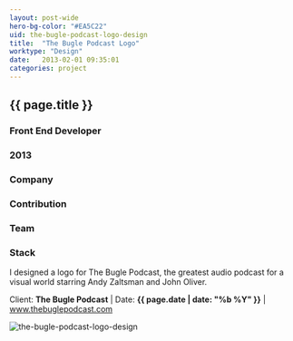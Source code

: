 ```yaml
---
layout: post-wide
hero-bg-color: "#EA5C22"
uid: the-bugle-podcast-logo-design
title:  "The Bugle Podcast Logo"
worktype: "Design"
date:   2013-02-01 09:35:01
categories: project
---
```


<div class="project-description">
  <div class="row clearfix">
    <div class="col">
      <h2 class="project-title">{{ page.title }}</h2>
      <h3>Front End Developer</h3>
      <h3>2013</h3>
    </div>
    <div class="col">
      <h3>
        Company
      </h3>
      <p>
      </p>
    </div>
    <div class="col">
      <h3>Contribution</h3>
    </div>
    <div class="col">
      <h3>Team</h3>
      <p>
      </p>
      <h3>Stack</h3>
      <p>
      </p>
    </div>
  </div>
</div>

<p>
I designed a logo for The Bugle Podcast, the greatest audio podcast for a visual world starring Andy Zaltsman and John Oliver.
</p>

<p class="meta">Client: <strong>The Bugle Podcast</strong> | Date: <strong>{{ page.date | date: "%b %Y" }}</strong> | <a href="http://www.thebuglepodcast.com">www.thebuglepodcast.com</a></p>

<div class="showcase">
	<img src="/img/the-bugle-podcast-logo-design/1.jpg" alt="the-bugle-podcast-logo-design">
</div>